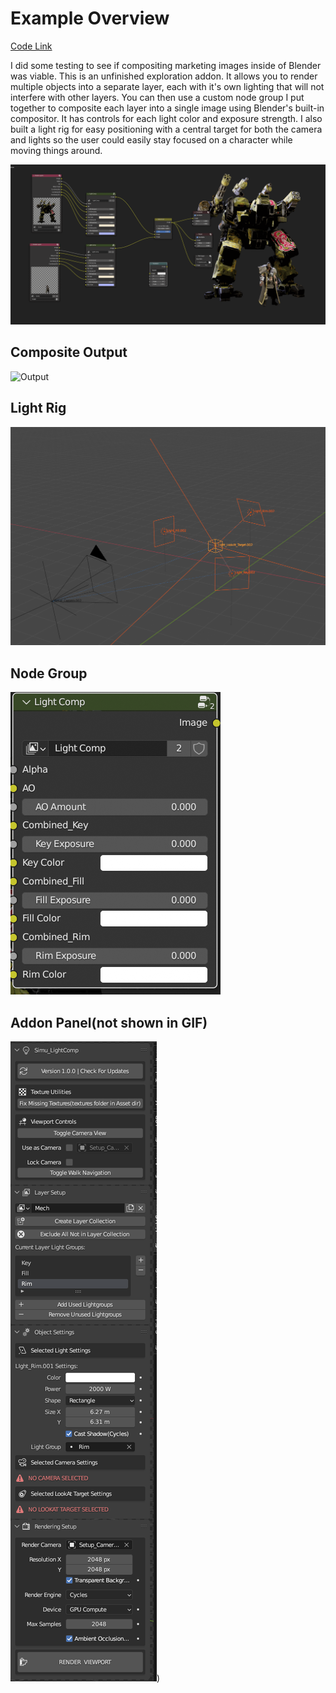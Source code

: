 # Example Overview
[Code Link](https://github.com/JMTechArt/Pipeline-Examples/tree/main/Blender/scripts/addons/Simu_LightComp)

I did some testing to see if compositing marketing images inside of Blender was viable. This is an unfinished exploration addon. It allows you to render multiple objects into a separate layer, each with it's own lighting that will not interfere with other layers. You can then use a custom node group I put together to composite each layer into a single image using Blender's built-in compositor. It has controls for each light color and exposure strength. I also built a light rig for easy positioning with a central target for both the camera and lights so the user could easily stay focused on a character while moving things around.

![Comp GIF](./IMGs/Comp.gif) 

## Composite Output
![Output](IMGs/Output.png)
## Light Rig
![light rig](IMGs/lightRig.png)
## Node Group
![node](IMGs/compNode.png)
## Addon Panel(not shown in GIF)
![panel](IMGs/addonPanel.png)) 






